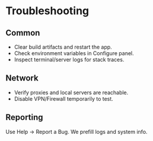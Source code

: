 # Troubleshooting

## Common

- Clear build artifacts and restart the app.
- Check environment variables in Configure panel.
- Inspect terminal/server logs for stack traces.

## Network

- Verify proxies and local servers are reachable.
- Disable VPN/Firewall temporarily to test.

## Reporting

Use Help → Report a Bug. We prefill logs and system info.
